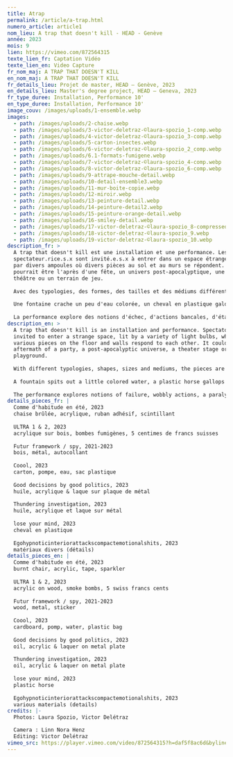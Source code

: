 ```yaml
---
title: Atrap
permalink: /article/a-trap.html
numero_article: article1
nom_lieu: A trap that doesn't kill - HEAD - Genève
année: 2023
mois: 9
lien: https://vimeo.com/872564315
texte_lien_fr: Captation Vidéo
texte_lien_en: Video Capture
fr_nom_maj: A TRAP THAT DOESN'T KILL
en_nom_maj: A TRAP THAT DOESN'T KILL
fr_details_lieu: Projet de master, HEAD – Genève, 2023
en_details_lieu: Master's degree project, HEAD – Geneva, 2023
fr_type_duree: Installation, Performance 10'
en_type_duree: Installation, Performance 10'
image_couv: /images/uploads/1-ensemble.webp
images:
  - path: /images/uploads/2-chaise.webp
  - path: /images/uploads/3-victor-deletraz-©laura-spozio_1-comp.webp
  - path: /images/uploads/4-victor-deletraz-©laura-spozio_3-comp.webp
  - path: /images/uploads/5-carton-insectes.webp
  - path: /images/uploads/6-victor-deletraz-©laura-spozio_2_comp.webp
  - path: /images/uploads/6.1-formats-fumigene.webp
  - path: /images/uploads/7-victor-deletraz-©laura-spozio_4-comp.webp
  - path: /images/uploads/8-victor-deletraz-©laura-spozio_6-comp.webp
  - path: /images/uploads/9-attrape-mouche-detail.webp
  - path: /images/uploads/10-detail-ensemble3.webp
  - path: /images/uploads/11-mur-boite-copie.webp
  - path: /images/uploads/12-miroir.webp
  - path: /images/uploads/13-peinture-detail.webp
  - path: /images/uploads/14-peinture-detail2.webp
  - path: /images/uploads/15-peinture-orange-detail.webp
  - path: /images/uploads/16-smiley-detail.webp
  - path: /images/uploads/17-victor-deletraz-©laura-spozio_8-compressed.webp
  - path: /images/uploads/18-victor-deletraz-©laura-spozio_9.webp
  - path: /images/uploads/19-victor-deletraz-©laura-spozio_10.webp
description_fr: >
  A trap that doesn't kill est une installation et une performance. Les
  spectateur.rice.s.x sont invité.e.s.x à entrer dans un espace étrange, éclairé
  par divers ampoules où divers pièces au sol et au murs se répondent. Cela
  pourrait être l'après d'une fête, un univers post-apocalyptique, une scène de
  théâtre ou un terrain de jeu.
          
  Avec des typologies, des formes, des tailles et des médiums différents, les pièces sont pour la plupart produite rapidement dans une économie de moyens, transformées par endroits, révélant des détails subtiles, jouant avec leur matérialité et brouillant les pistes entre ready made et peinture, sculpture et accessoire.
                              
  Une fontaine crache un peu d'eau colorée, un cheval en plastique galope sur place, un cimaise expire de la fumée. Les pièces dans l'espace ont toutes un potentiel performatif, une idée de transformation et de mouvement.
                              
  La performance explore des notions d'échec, d'actions bancales, d'état intérieur paralysé et d'une révolte qui crie en chuchotant. Les gestes mélangent improvisation et actions précises. Un poème est dicté, des plumes volent dans l'espace, un fumigène pourrait être allumé.
description_en: >
  A trap that doesn't kill is an installation and performance. Spectators are
  invited to enter a strange space, lit by a variety of light bulbs, where
  various pieces on the floor and walls respond to each other. It could be the
  aftermath of a party, a post-apocalyptic universe, a theater stage or a
  playground.
            
  With different typologies, shapes, sizes and mediums, the pieces are for the most part rapidly produced in an economy of means, transformed in places, revealing subtle details, playing with their materiality and blurring the lines between ready made and painting, sculpture and accessory.
                
  A fountain spits out a little colored water, a plastic horse gallops on the spot, a picture rail exhales smoke. The pieces in the space all have a performative potential, an idea of transformation and movement.
                
  The performance explores notions of failure, wobbly actions, a paralyzed inner state and a revolt that shouts in whispers. Gestures mix improvisation and precise action. A poem is dictated, feathers fly into space, a smoke bomb might be lit.
details_pieces_fr: |
  Comme d'habitude en été, 2023 
  chaise brûlée, acrylique, ruban adhésif, scintillant
                                  
  ULTRA 1 & 2, 2023
  acrylique sur bois, bombes fumigènes, 5 centimes de francs suisses
                                  
  Futur framework / spy, 2021-2023
  bois, métal, autocollant
                                  
  Coool, 2023
  carton, pompe, eau, sac plastique
                                  
  Good decisions by good politics, 2023
  huile, acrylique & laque sur plaque de métal
              
  Thundering investigation, 2023
  huile, acrylique et laque sur métal
              
  lose your mind, 2023 
  cheval en plastique
              
  Egohypnoticinteriorattackscompactemotionalshits, 2023
  matériaux divers (détails)
details_pieces_en: |
  Comme d'habitude en été, 2023 
  burnt chair, acrylic, tape, sparkler
                                  
  ULTRA 1 & 2, 2023
  acrylic on wood, smoke bombs, 5 swiss francs cents
                                  
  Futur framework / spy, 2021-2023
  wood, metal, sticker
                                  
  Coool, 2023
  cardboard, pomp, water, plastic bag
                                  
  Good decisions by good politics, 2023
  oil, acrylic & laquer on metal plate
              
  Thundering investigation, 2023
  oil, acrylic & laquer on metal plate
              
  lose your mind, 2023 
  plastic horse
              
  Egohypnoticinteriorattackscompactemotionalshits, 2023
  various materials (details)
credits: |-
  Photos: Laura Spozio, Victor Delétraz

  Camera : Linn Nora Henz
  Editing: Victor Delétraz
vimeo_src: https://player.vimeo.com/video/872564315?h=daf5f8ac6d&byline=0&portrait=0
---
```

